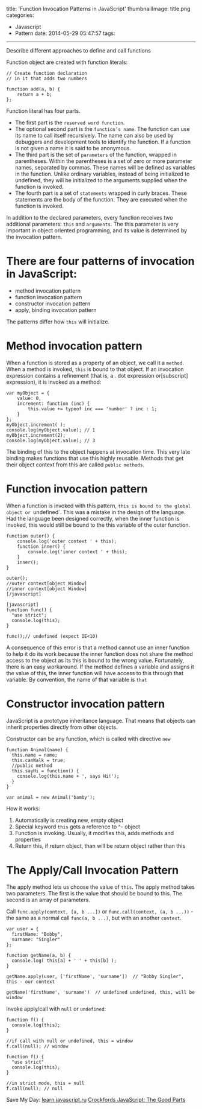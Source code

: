 title: 'Function Invocation Patterns in JavaScript'
thumbnailImage: title.png
categories:
  - Javascript
  - Pattern
date: 2014-05-29 05:47:57
tags:
---

Describe different approaches to define and call functions

<!--more-->

<!--toc-->

Function object are created with function literals:

```
// Create function declaration
// in it that adds two numbers

function add(a, b) {
    return a + b;
};
```

Function literal has four parts.

*   The first part is the `reserved word function`.
*   The optional second part is the `function’s name`. The function can use its name to call itself recursively. The name can also be used by debuggers and development tools to identify the function. If a function is not given a name it is said to be anonymous.
*   The third part is the set of `parameters` of the function, wrapped in parentheses. Within the parentheses is a set of zero or more parameter names, separated by commas. These names will be defined as variables in the function. Unlike ordinary variables, instead of being initialized to undefined, they will be initialized to the arguments supplied when the function is invoked.
*   The fourth part is a set of `statements` wrapped in curly braces. These statements are the body of the function. They are executed when the function is invoked.

In addition to the declared parameters, every
function receives two additional parameters: `this` and `arguments`. The this parameter is very important in object oriented programming, and its value is determined by
the invocation pattern.

#   There are four patterns of invocation in JavaScript:

*   method invocation pattern
*   function invocation pattern
*   constructor invocation pattern
*   apply, binding invocation pattern

The patterns differ how `this` will initialize.

# Method invocation pattern

When a function is stored as a property of an object, we call it a `method`. When a method is invoked, `this` is bound to that object. If an invocation expression contains a refinement (that is, a . dot expression or[subscript] expression), it is
invoked as a method:

```
var myObject = {
    value: 0,
    increment: function (inc) {
        this.value += typeof inc === 'number' ? inc : 1;
    }
};
myObject.increment( );
console.log(myObject.value); // 1
myObject.increment(2);
console.log(myObject.value); // 3
```

The binding of this to the object happens at invocation
time. This very late binding makes functions that use this highly reusable. Methods
that get their object context from this are called `public methods`.

# Function invocation pattern

When a function is invoked with this pattern, `this is bound to the global object or `undefined`.
This was a mistake in the design of the language. Had the language been designed correctly, when the inner function is invoked, this would still be bound to the this variable of the outer function. 

```
function outer() {
    console.log('outer context ' + this);
    function inner() {
        console.log('inner context ' + this);
    }
    inner();
}

outer();
//outer context[object Window]
//inner context[object Window]
[/javascript]

[javascript]
function func() { 
  "use strict";
  console.log(this); 
}

func();// undefined (expect IE<10)
```

A consequence of this error is that a method cannot use an inner function to help it do its work because the inner function does not share the method access to the object as its this is bound to the wrong value. Fortunately, there is an easy workaround. If the method defines a variable and assigns it the value of this, the inner function will have access to this through that variable. By convention, the name of that variable is `that`

# Constructor invocation pattern

JavaScript is a prototype inheritance language. That means that objects can inherit properties directly from other objects.

Constructor can be any function, which is called with directive `new`

```
function Animal(name) {
  this.name = name;
  this.canWalk = true;
  //public method
  this.sayHi = function() {
    console.log(this.name + ', says Hi!');
  }
}

var animal = new Animal('bamby');
```

How it works:

1.  Automatically is creating new, empty object
2.  Special keyword `this` gets a reference to ^- object
3.  Function is invoking. Usually, it modifies this, adds methods and properties
4.  Return this, if return object, than will be return object rather than this

# The Apply/Call Invocation Pattern

The apply method lets us choose the value of `this`. The apply method takes two parameters. The first is the value that should be bound to this. The second is an array of
parameters.

Call `func.apply(context, [a, b ...])` or `func.call(context, (a, b ...))` - the same as a normal call `func(a, b ...)`, but with an another `context`.

```
var user = { 
  firstName: "Bobby",
  surname: "Singler"
};

function getName(a, b) { 
  console.log( this[a] + ' ' + this[b] );
}

getName.apply(user, ['firstName', 'surname'])  // "Bobby Singler", this - our context

getName('firstName', 'surname')  // undefined undefined, this, will be window
```

Invoke apply/call with `null` or `undefined`:

```
function f() {
  console.log(this);
}

//if call with null or undefined, this = window 
f.call(null); // window

function f() {
  "use strict"
  console.log(this);
}

//in strict mode, this = null 
f.call(null); // null
```

Save My Day:
[learn.javascript.ru](http://learn.javascript.ru/this "learn.javascript.ru")
[Crockfords JavaScript: The Good Parts](http://www.amazon.com/JavaScript-Good-Parts-Douglas-Crockford/dp/0596517742)